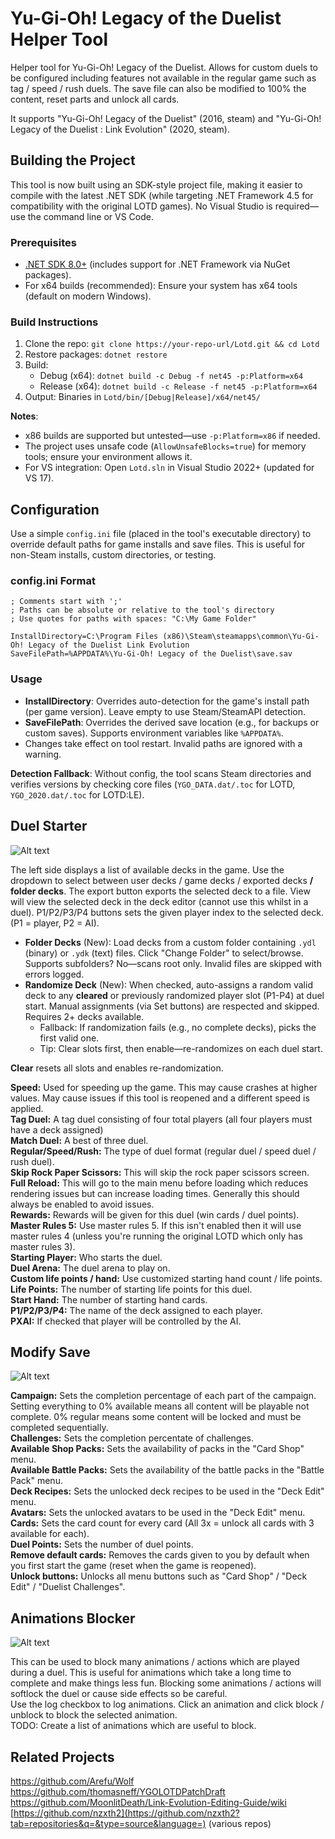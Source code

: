 # Yu-Gi-Oh! Legacy of the Duelist Helper Tool

Helper tool for Yu-Gi-Oh! Legacy of the Duelist. Allows for custom duels to be configured including features not available in the regular game such as tag / speed / rush duels.
The save file can also be modified to 100% the content, reset parts and unlock all cards.

It supports "Yu-Gi-Oh! Legacy of the Duelist" (2016, steam) and "Yu-Gi-Oh! Legacy of the Duelist : Link Evolution" (2020, steam).

## Building the Project

This tool is now built using an SDK-style project file, making it easier to compile with the latest .NET SDK (while targeting .NET Framework 4.5 for compatibility with the original LOTD games). No Visual Studio is required—use the command line or VS Code.

### Prerequisites
- [.NET SDK 8.0+](https://dotnet.microsoft.com/download) (includes support for .NET Framework via NuGet packages).
- For x64 builds (recommended): Ensure your system has x64 tools (default on modern Windows).

### Build Instructions
1. Clone the repo: `git clone https://your-repo-url/Lotd.git && cd Lotd`
2. Restore packages: `dotnet restore`
3. Build:
   - Debug (x64): `dotnet build -c Debug -f net45 -p:Platform=x64`
   - Release (x64): `dotnet build -c Release -f net45 -p:Platform=x64`
4. Output: Binaries in `Lotd/bin/[Debug|Release]/x64/net45/`

**Notes**:
- x86 builds are supported but untested—use `-p:Platform=x86` if needed.
- The project uses unsafe code (`AllowUnsafeBlocks=true`) for memory tools; ensure your environment allows it.
- For VS integration: Open `Lotd.sln` in Visual Studio 2022+ (updated for VS 17).

## Configuration

Use a simple `config.ini` file (placed in the tool's executable directory) to override default paths for game installs and save files. This is useful for non-Steam installs, custom directories, or testing.

### config.ini Format
```
; Comments start with ';'
; Paths can be absolute or relative to the tool's directory
; Use quotes for paths with spaces: "C:\My Game Folder"

InstallDirectory=C:\Program Files (x86)\Steam\steamapps\common\Yu-Gi-Oh! Legacy of the Duelist Link Evolution
SaveFilePath=%APPDATA%\Yu-Gi-Oh! Legacy of the Duelist\save.sav
```

### Usage
- **InstallDirectory**: Overrides auto-detection for the game's install path (per game version). Leave empty to use Steam/SteamAPI detection.
- **SaveFilePath**: Overrides the derived save location (e.g., for backups or custom saves). Supports environment variables like `%APPDATA%`.
- Changes take effect on tool restart. Invalid paths are ignored with a warning.

**Detection Fallback**: Without config, the tool scans Steam directories and verifies versions by checking core files (`YGO_DATA.dat/.toc` for LOTD, `YGO_2020.dat/.toc` for LOTD:LE).

## Duel Starter

![Alt text](https://raw.githubusercontent.com/Tibbee/Lotd/tree/master/Screenshots/DuelStarter.png)

The left side displays a list of available decks in the game. Use the dropdown to select between user decks / game decks / exported decks **/ folder decks**.
The export button exports the selected deck to a file. View will view the selected deck in the deck editor (cannot use this whilst in a duel).
P1/P2/P3/P4 buttons sets the given player index to the selected deck. (P1 = player, P2 = AI).

- **Folder Decks** (New): Load decks from a custom folder containing `.ydl` (binary) or `.ydk` (text) files. Click "Change Folder" to select/browse. Supports subfolders? No—scans root only. Invalid files are skipped with errors logged.
- **Randomize Deck** (New): When checked, auto-assigns a random valid deck to any **cleared** or previously randomized player slot (P1-P4) at duel start. Manual assignments (via Set buttons) are respected and skipped. Requires 2+ decks available.
  - Fallback: If randomization fails (e.g., no complete decks), picks the first valid one.
  - Tip: Clear slots first, then enable—re-randomizes on each duel start.

**Clear** resets all slots and enables re-randomization.

**Speed:** Used for speeding up the game. This may cause crashes at higher values. May cause issues if this tool is reopened and a different speed is applied.  
**Tag Duel:** A tag duel consisting of four total players (all four players must have a deck assigned)  
**Match Duel:** A best of three duel.  
**Regular/Speed/Rush:** The type of duel format (regular duel / speed duel / rush duel).  
**Skip Rock Paper Scissors:** This will skip the rock paper scissors screen.  
**Full Reload:** This will go to the main menu before loading which reduces rendering issues but can increase loading times. Generally this should always be enabled to avoid issues.  
**Rewards:** Rewards will be given for this duel (win cards / duel points).  
**Master Rules 5:** Use master rules 5. If this isn't enabled then it will use master rules 4 (unless you're running the original LOTD which only has master rules 3).  
**Starting Player:** Who starts the duel.  
**Duel Arena:** The duel arena to play on.  
**Custom life points / hand:** Use customized starting hand count / life points.  
**Life Points:** The number of starting life points for this duel.  
**Start Hand:** The number of starting hand cards.  
**P1/P2/P3/P4:** The name of the deck assigned to each player.  
**PXAI:** If checked that player will be controlled by the AI.  

## Modify Save

![Alt text](https://raw.githubusercontent.com/Tibbee/Lotd/tree/master/Screenshots/ModifySave.png)

**Campaign:** Sets the completion percentage of each part of the campaign. Setting everything to 0% available means all content will be playable not complete. 0% regular means some content will be locked and must be completed sequentially.  
**Challenges:** Sets the completion percentate of challenges.  
**Available Shop Packs:** Sets the availability of packs in the "Card Shop" menu.  
**Available Battle Packs:** Sets the availability of the battle packs in the "Battle Pack" menu.  
**Deck Recipes:** Sets the unlocked deck recipes to be used in the "Deck Edit" menu.  
**Avatars:** Sets the unlocked avatars to be used in the "Deck Edit" menu.  
**Cards:** Sets the card count for every card (All 3x = unlock all cards with 3 available for each).  
**Duel Points:** Sets the number of duel points.  
**Remove default cards:** Removes the cards given to you by default when you first start the game (reset when the game is reopened).  
**Unlock buttons:** Unlocks all menu buttons such as "Card Shop" / "Deck Edit" / "Duelist Challenges".  

## Animations Blocker

![Alt text](https://raw.githubusercontent.com/Tibbee/Lotd/tree/master/Screenshots/BlockAnimations.png)

This can be used to block many animations / actions which are played during a duel. This is useful for animations which take a long time to complete and make things less fun. Blocking some animations / actions will softlock the duel or cause side effects so be careful.  
Use the log checkbox to log animations. Click an animation and click block / unblock to block the selected animation.  
TODO: Create a list of animations which are useful to block.

## Related Projects

https://github.com/Arefu/Wolf  
https://github.com/thomasneff/YGOLOTDPatchDraft  
https://github.com/MoonlitDeath/Link-Evolution-Editing-Guide/wiki  
[https://github.com/nzxth2](https://github.com/nzxth2?tab=repositories&q=&type=source&language=) (various repos)
